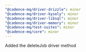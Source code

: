 ```yaml
---
"@cadence-mq/driver-drizzle": minor
"@cadence-mq/driver-kysely": minor
"@cadence-mq/driver-libsql": minor
"@cadence-mq/driver-memory": minor
"@cadence-mq/test-suites": minor
"@cadence-mq/core": minor
---
```


Added the deleteJob driver method
